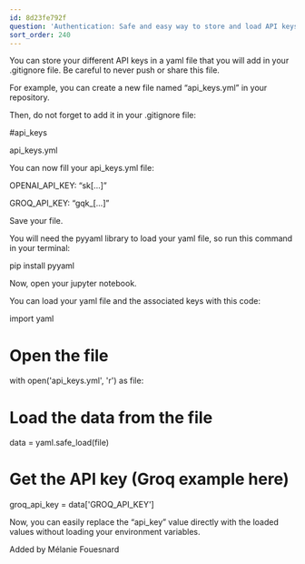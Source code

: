 ```yaml
---
id: 8d23fe792f
question: 'Authentication: Safe and easy way to store and load API keys'
sort_order: 240
---
```


You can store your different API keys in a yaml file that you will add in your .gitignore file. Be careful to never push or share this file.

For example, you can create a new file named “api_keys.yml” in your repository.

Then, do not forget to add it in your .gitignore file:

#api_keys

api_keys.yml

You can now fill your api_keys.yml file:

OPENAI_API_KEY: “sk[...]”

GROQ_API_KEY: “gqk_[...]”

Save your file.

You will need the pyyaml library to load your yaml file, so run this command in your terminal:

pip install pyyaml

Now, open your jupyter notebook.

You can load your yaml file and the associated keys with this code:

import yaml

# Open the file

with open('api_keys.yml', 'r') as file:

# Load the data from the file

data = yaml.safe_load(file)

# Get the API key (Groq example here)

groq_api_key = data['GROQ_API_KEY']

Now, you can easily replace the “api_key” value directly with the loaded values without loading your environment variables.

Added by Mélanie Fouesnard

